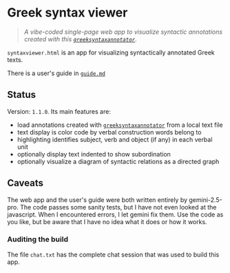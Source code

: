 # Greek syntax viewer


> *A vibe-coded single-page web app to visualize syntactic annotations created with this [`greeksyntaxannotator`](https://github.com/neelsmith/greeksyntaxannotator)*.


`syntaxviewer.html` is an app for visualizing syntactically annotated Greek texts. 

There is a user's guide in [`guide.md`](./guide.md)

## Status

Version: `1.1.0`. Its main features are:

- load annotations created with [`greeksyntaxannotator`](https://github.com/neelsmith/greeksyntaxannotator) from a local text file
- text display is color code by verbal construction words belong to 
- highlighting identifies subject, verb and object (if any) in each verbal unit
- optionally display text indented to show subordination
- optionally visualize a diagram of syntactic relations as a directed graph 

## Caveats

The web app and the user's guide were both written entirely by gemini-2.5-pro. The code passes some sanity tests, but I have not even looked at the javascript. When I encountered errors, I let gemini fix them. Use the code as you like, but be aware that I have no idea what it does or how it works.


### Auditing the build

The file `chat.txt` has the complete chat session that was used to build this app.
